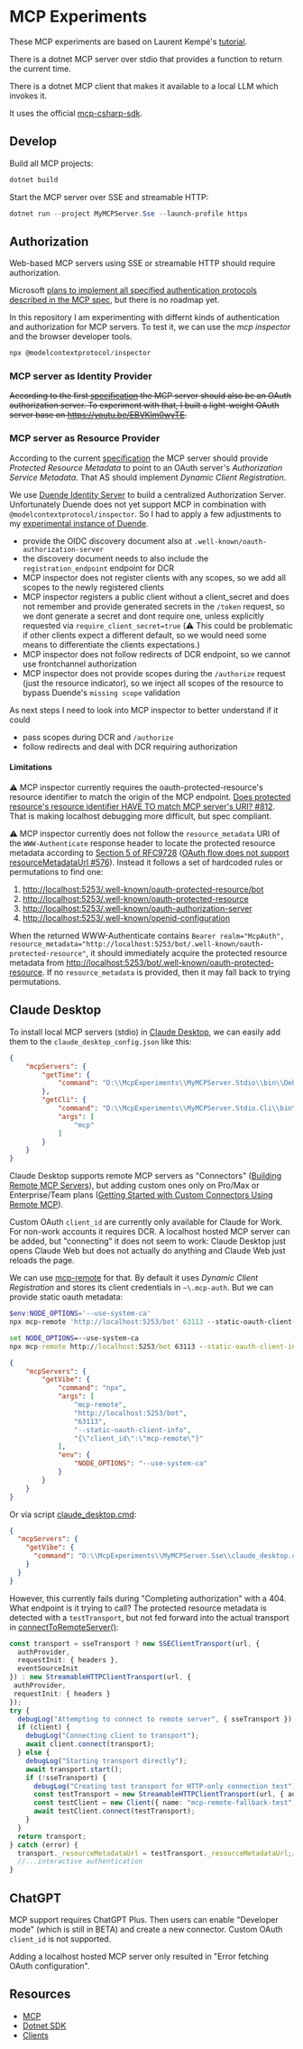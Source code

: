 # MCP Experiments

These MCP experiments are based on Laurent Kempé's [tutorial](https://laurentkempe.com/2025/03/22/model-context-protocol-made-easy-building-an-mcp-server-in-csharp/).

There is a dotnet MCP server over stdio that provides a function to return the current time.

There is a dotnet MCP client that makes it available to a local LLM which invokes it.

It uses the official [mcp-csharp-sdk](https://github.com/modelcontextprotocol/csharp-sdk).

## Develop

Build all MCP projects:

```powershell
dotnet build
```

Start the MCP server over SSE and streamable HTTP:

```powershell
dotnet run --project MyMCPServer.Sse --launch-profile https
```

## Authorization

Web-based MCP servers using SSE or streamable HTTP should require authorization.

Microsoft [plans to implement all specified authentication protocols described in the MCP spec](https://devblogs.microsoft.com/blog/microsoft-partners-with-anthropic-to-create-official-c-sdk-for-model-context-protocol?commentid=47#comment-47), but there is no roadmap yet.

In this repository I am experimenting with differnt kinds of authentication and authorization for MCP servers. To test it, we can use the _mcp inspector_ and the browser developer tools.

```powershell
npx @modelcontextprotocol/inspector
```

### MCP server as Identity Provider

~~According to the first [specification](https://spec.modelcontextprotocol.io/specification/2025-03-26/basic/authorization/) the MCP server should also be an OAuth authorization server. To experiment with that, I built a light-weight OAuth server base on <https://youtu.be/EBVKlm0wyTE>.~~

### MCP server as Resource Provider

According to the current [specification](https://modelcontextprotocol.io/specification/draft/basic/authorization) the MCP server should provide _Protected Resource Metadata_ to point to an OAuth server's _Authorization Service Metadata_. That AS should implement _Dynamic Client Registration_.

We use [Duende Identity Server](https://duendesoftware.com/products/identityserver) to build a centralized Authorization Server. Unfortunately Duende does not yet support MCP in combination with `@modelcontextprotocol/inspector`. So I had to apply a few adjustments to my [experimental instance of Duende](https://github.com/halllo/PermissionedNotes/tree/main/IdentityServer).

- provide the OIDC discovery document also at `.well-known/oauth-authorization-server`
- the discovery document needs to also include the `registration_endpoint` endpoint for DCR
- MCP inspector does not register clients with any scopes, so we add all scopes to the newly registered clients
- MCP inspector registers a public client without a client_secret and does not remember and provide generated secrets in the `/token` request, so we dont generate a secret and dont require one, unless explicitly requested via `require_client_secret=true` (⚠️ This could be problematic if other clients expect a different default, so we would need some means to differentiate the clients expectations.)
- MCP inspector does not follow redirects of DCR endpoint, so we cannot use frontchannel authorization
- MCP inspector does not provide scopes during the `/authorize` request (just the resource indicator), so we inject all scopes of the resource to bypass Duende's `missing scope` validation

As next steps I need to look into MCP inspector to better understand if it could

- pass scopes during DCR and `/authorize`
- follow redirects and deal with DCR requiring authorization

#### Limitations

⚠️ MCP inspector currently requires the oauth-protected-resource's resource identifier to match the origin of the MCP endpoint. [Does protected resource's resource identifier HAVE TO match MCP server's URI? #812](https://github.com/modelcontextprotocol/inspector/issues/812). That is making localhost debugging more difficult, but spec compliant.

⚠️ MCP inspector currently does not follow the `resource_metadata` URI of the `WWW-Authenticate` response header to locate the protected resource metadata according to [Section 5 of RFC9728](https://www.ietf.org/rfc/rfc9728.html#name-use-of-www-authenticate-for) ([OAuth flow does not support resourceMetadataUrl #576](https://github.com/modelcontextprotocol/inspector/issues/576)). Instead it follows a set of hardcoded rules or permutations to find one:

1. <http://localhost:5253/.well-known/oauth-protected-resource/bot>
2. <http://localhost:5253/.well-known/oauth-protected-resource>
3. <http://localhost:5253/.well-known/oauth-authorization-server>
4. <http://localhost:5253/.well-known/openid-configuration>

When the returned WWW-Authenticate contains `Bearer realm="McpAuth", resource_metadata="http://localhost:5253/bot/.well-known/oauth-protected-resource"`, it should immediately acquire the protected resource metadata from <http://localhost:5253/bot/.well-known/oauth-protected-resource>. If no `resource_metadata` is provided, then it may fall back to trying permutations.

## Claude Desktop

To install local MCP servers (stdio) in [Claude Desktop](https://claude.ai/download), we can easily add them to the `claude_desktop_config.json` like this:

```json
{
    "mcpServers": {
        "getTime": {
            "command": "D:\\McpExperiments\\MyMCPServer.Stdio\\bin\\Debug\\net9.0\\MyMCPServer.Stdio.exe"
        },
        "getCli": {
            "command": "D:\\McpExperiments\\MyMCPServer.Stdio.Cli\\bin\\Debug\\net9.0\\MyMCPServer.Stdio.Cli.exe",
            "args": [ 
                "mcp"
            ]
        }
    }
}
```

Claude Desktop supports remote MCP servers as "Connectors" ([Building Remote MCP Servers](https://support.anthropic.com/en/articles/11503834-building-custom-connectors-via-remote-mcp-servers)), but adding custom ones only on Pro/Max or Enterprise/Team plans ([Getting Started with Custom Connectors Using Remote MCP](https://support.anthropic.com/en/articles/11175166-getting-started-with-custom-connectors-using-remote-mcp)).

Custom OAuth `client_id` are currently only available for Claude for Work. For non-work accounts it requires DCR. A localhost hosted MCP server can be added, but "connecting" it does not seem to work: Claude Desktop just opens Claude Web but does not actually do anything and Claude Web just reloads the page.

We can use [mcp-remote](https://www.npmjs.com/package/mcp-remote) for that. By default it uses _Dynamic Client Registration_ and stores its client credentials in `~\.mcp-auth`. But we can provide static oauth metadata:

```powershell
$env:NODE_OPTIONS='--use-system-ca'
npx mcp-remote 'http://localhost:5253/bot' 63113 --static-oauth-client-info '{\"client_id\":\"mcp-remote\"}'
```

```cmd
set NODE_OPTIONS=--use-system-ca
npx mcp-remote http://localhost:5253/bot 63113 --static-oauth-client-info "{\"client_id\":\"mcp-remote\"}"
```

```json
{
    "mcpServers": {
        "getVibe": {
            "command": "npx",
            "args": [
                "mcp-remote",
                "http://localhost:5253/bot",
                "63113",
                "--static-oauth-client-info",
                "{\"client_id\":\"mcp-remote\"}"
            ],
            "env": {
                "NODE_OPTIONS": "--use-system-ca"
            }
        }
    }
}
```

Or via script [claude_desktop.cmd](MyMCPServer.Sse/claude_desktop.cmd):

```json
{
  "mcpServers": {
    "getVibe": {
      "command": "D:\\McpExperiments\\MyMCPServer.Sse\\claude_desktop.cmd"
    }
  }
}
```

However, this currently fails during "Completing authorization" with a 404. What endpoint is it trying to call?
The protected resource metadata is detected with a `testTransport`, but not fed forward into the actual transport in [connectToRemoteServer()](https://github.com/geelen/mcp-remote/blob/ce68351da4991bb795c2cccb94bf3649e5843cf4/src/lib/utils.ts#L312C1-L336C69):

```typescript
const transport = sseTransport ? new SSEClientTransport(url, {
  authProvider,
  requestInit: { headers },
  eventSourceInit
}) : new StreamableHTTPClientTransport(url, {
 authProvider,
 requestInit: { headers }
});
try {
  debugLog("Attempting to connect to remote server", { sseTransport });
  if (client) {
    debugLog("Connecting client to transport");
    await client.connect(transport);
  } else {
    debugLog("Starting transport directly");
    await transport.start();
    if (!sseTransport) {
      debugLog("Creating test transport for HTTP-only connection test");
      const testTransport = new StreamableHTTPClientTransport(url, { authProvider, requestInit: { headers } });
      const testClient = new Client({ name: "mcp-remote-fallback-test", version: "0.0.0" }, { capabilities: {} });
      await testClient.connect(testTransport);
    }
  }
  return transport;
} catch (error) {
  transport._resourceMetadataUrl = testTransport._resourceMetadataUrl;//this line would fix it (todo: pr!)
  //...interactive authentication
}
```

## ChatGPT

MCP support requires ChatGPT Plus. Then users can enable "Developer mode" (which is still in BETA) and create a new connector. Custom OAuth `client_id` is not supported.

Adding a localhost hosted MCP server only resulted in "Error fetching OAuth configuration".

## Resources

- [MCP](https://github.com/modelcontextprotocol)
- [Dotnet SDK](https://github.com/modelcontextprotocol/csharp-sdk)
- [Clients](https://modelcontextprotocol.io/clients)
